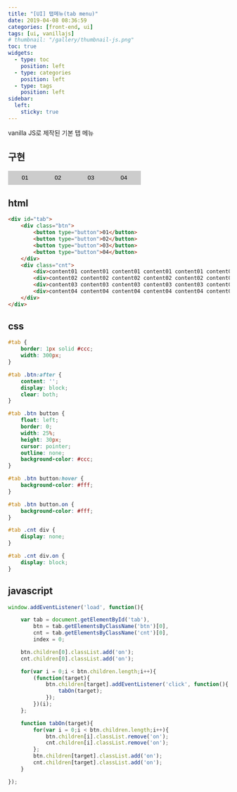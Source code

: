```yaml
---
title: "[UI] 탭메뉴(tab menu)"
date: 2019-04-08 08:36:59
categories: [front-end, ui]
tags: [ui, vanillajs]
# thumbnail: "/gallery/thumbnail-js.png"
toc: true
widgets:
  - type: toc
    position: left
  - type: categories
    position: left
  - type: tags
    position: left
sidebar:
  left:
    sticky: true
---
```


vanilla JS로 제작된 기본 탭 메뉴

<!-- more -->

## 구현

<script>
window.addEventListener('load', function(){

    var tab = document.getElementById('tab'),
        btn = tab.getElementsByClassName('btn')[0],
        cnt = tab.getElementsByClassName('cnt')[0],
        index = 0;

    btn.children[0].classList.add('on');
    cnt.children[0].classList.add('on');

    for(var i = 0;i < btn.children.length;i++){
        (function(target){
            btn.children[target].addEventListener('click', function(){
                tabOn(target);
            });
        })(i);
    };

    function tabOn(target){
        for(var i = 0;i < btn.children.length;i++){
            btn.children[i].classList.remove('on');
            cnt.children[i].classList.remove('on');
        };
        btn.children[target].classList.add('on');
        cnt.children[target].classList.add('on');
    }

});
</script>
<style>
.uiWrap * {
    margin: 0;
    padding: 0;
}

.uiWrap ul li:before, 
.uiWrap ol li:before {
    display:none;
}

#tab {
    border: 1px solid #ccc;
    width: 300px;
}

#tab .btn:after {
    content: '';
    display: block;
    clear: both;
}

#tab .btn button {
    float: left;
    border: 0;
    width: 25%;
    height: 30px;
    cursor: pointer;
    outline: none;
    background-color: #ccc;
}

#tab .btn button:hover {
    background-color: #fff;
}

#tab .btn button.on {
    background-color: #fff;
}

#tab .cnt div {
    display: none;
}

#tab .cnt div.on {
    display: block;
}
</style>
<div class="uiWrap">
    <div id="tab">
        <div class="btn">
            <button type="button">01</button>
            <button type="button">02</button>
            <button type="button">03</button>
            <button type="button">04</button>
        </div>
        <div class="cnt">
            <div>content01 content01 content01 content01 content01 content01 content01 content01 content01 content01</div>
            <div>content02 content02 content02 content02 content02 content02 content02 content02 content02 content02</div>
            <div>content03 content03 content03 content03 content03 content03 content03 content03 content03 content03</div>
            <div>content04 content04 content04 content04 content04 content04 content04 content04 content04 content04</div>
        </div>
    </div>
</div>

## html

```html
<div id="tab">
    <div class="btn">
        <button type="button">01</button>
        <button type="button">02</button>
        <button type="button">03</button>
        <button type="button">04</button>
    </div>
    <div class="cnt">
        <div>content01 content01 content01 content01 content01 content01 content01 content01 content01 content01</div>
        <div>content02 content02 content02 content02 content02 content02 content02 content02 content02 content02</div>
        <div>content03 content03 content03 content03 content03 content03 content03 content03 content03 content03</div>
        <div>content04 content04 content04 content04 content04 content04 content04 content04 content04 content04</div>
    </div>
</div>
```

## css

```css
#tab {
    border: 1px solid #ccc;
    width: 300px;
}

#tab .btn:after {
    content: '';
    display: block;
    clear: both;
}

#tab .btn button {
    float: left;
    border: 0;
    width: 25%;
    height: 30px;
    cursor: pointer;
    outline: none;
    background-color: #ccc;
}

#tab .btn button:hover {
    background-color: #fff;
}

#tab .btn button.on {
    background-color: #fff;
}

#tab .cnt div {
    display: none;
}

#tab .cnt div.on {
    display: block;
}
```

## javascript

```javascript
window.addEventListener('load', function(){

    var tab = document.getElementById('tab'),
        btn = tab.getElementsByClassName('btn')[0],
        cnt = tab.getElementsByClassName('cnt')[0],
        index = 0;

    btn.children[0].classList.add('on');
    cnt.children[0].classList.add('on');

    for(var i = 0;i < btn.children.length;i++){
        (function(target){
            btn.children[target].addEventListener('click', function(){
                tabOn(target);
            });
        })(i);
    };

    function tabOn(target){
        for(var i = 0;i < btn.children.length;i++){
            btn.children[i].classList.remove('on');
            cnt.children[i].classList.remove('on');
        };
        btn.children[target].classList.add('on');
        cnt.children[target].classList.add('on');
    }

});
```

